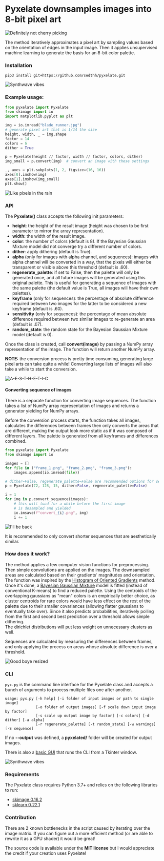 # Pyxelate downsamples images into 8-bit pixel art

![Definitely not cherry picking](examples/palm10.png)

The method iteratively approximates a pixel art by sampling values based on the orientation of edges in the input image. 
Then it applies unsupervised machine learning to generate the basis for an 8-bit color palette.  

### Installation

```
pip3 install git+https://github.com/sedthh/pyxelate.git
```

![Synthwave vibes](examples/f.png)

### Example usage:
```python
from pyxelate import Pyxelate
from skimage import io
import matplotlib.pyplot as plt

img = io.imread("blade_runner.jpg")
# generate pixel art that is 1/14 the size
height, width, _ = img.shape 
factor = 14
colors = 6
dither = True

p = Pyxelate(height // factor, width // factor, colors, dither)
img_small = p.convert(img)  # convert an image with these settings

_, axes = plt.subplots(1, 2, figsize=(16, 16))
axes[0].imshow(img)
axes[1].imshow(img_small)
plt.show()
``` 
![Like pixels in the rain](examples/br.png)

### API

The **Pyxelate()** class accepts the following init parameters:
- **height**: the height of the result image (height was chosen to be first parameter to mirror the array representation).
- **width**: the width of the result image.
- **color**: the number of colors (default is 8). If the Bayesian Gaussian Mixture model did not converge try a different number of colors.  
- **dither**: apply dithering (default is True). 
- **alpha** (only for images with alpha channel, and sequences): images with alpha channel will be converted in a way, that the pixels will either be transparent or visible above this threshold (default is .60).
- **regenerate_palette**: if set to False, then the palette will only be generated once, and all future images will be generated using this original palette. This is useful for generating a sequence of images with the same palette (the default value is True, all images will have their own palettes).
- **keyframe** (only for sequences): the percentage of absolute difference required between two images for the latter to be considered a new keyframe (default is .60).
- **sensitivity** (only for sequences): the percentage of mean absolute difference required between two similar images to re-generate an area (default is .07). 
- **random_state**: the random state for the Bayesian Gaussian Mixture model (default is 0).

Once the class is created, call **convert(image)** by passing a NumPy array representation of the image. The function will return another NumPy array.  

**NOTE:** the conversion process is pretty time consuming, generating large pixel arts can take quite a while! Converting large lists of images will also take a while to start the conversion.

![A-E-S-T-H-E-T-I-C](examples/asthetic.png)

#### Converting sequence of images
There is a separate function for converting image sequences. The function takes a list of NumPy array representation of images and returns a generator yielding for NumPy arrays. 

Before the conversion process starts, the function takes all images, calculates the differences between frames
then only converts the areas that are different, making the output look more static as if it was composed of different layers.
The palette is generated from all keyframes and differences combined. 

```python
from pyxelate import Pyxelate
from skimage import io

images = []
for file in ("frame_1.png", "frame_2.png", "frame_3.png"):
    images.append(io.imread(file))

# dither=False, regenerate_palette=False are recommended options for sequences
p = Pyxelate(72, 128, 15, dither=False, regenerate_palette=False)

i = 1
for img in p.convert_sequence(images):
    # this will load for a while before the first image
    # is desampled and yielded
    io.imsave(f"convert_{i}.png", img)
    i += 1
```

![I'll be back](examples/t2.gif)

It is recommended to only convert shorter sequences that are aesthetically similar. 

### How does it work?

The method applies a few computer vision functions for preprocessing. Then simple convolutions are applied on the images. The downsampled areas are calculated based on their gradients' magnitudes and orientation. 
The function was inspired by the [Histogram of Oriented Gradients](https://scikit-image.org/docs/dev/auto_examples/features_detection/plot_hog.html) method.
Once it's done, a [Bayesian Gaussian Mixture](https://scikit-learn.org/stable/modules/generated/sklearn.mixture.BayesianGaussianMixture.html) model is fitted (instead of conventional K-means) to find a reduced palette. 
Using the centroids of the overlapping gaussians as "mean" colors is an empirically better choice,
as cluster centroids for rare colors would have less effect on the rest of the palette due to 
their smaller covariances (allowing flatter gaussians to eventually take over). 
Since it also predicts probabilities, iteratively polling from the first and second best prediction over a threshold allows simple dithering.   
The dirichlet distributions will put less weight on unnecessary clusters as well.  

Sequences are calculated by measuring the differences between frames, and only applying the process on areas whose absolute difference is over a threshold.

![Good boye resized](examples/corgi4.png)

### CLI

```pyx.py``` is the command line interface for the Pyxelate class and accepts a bunch of arguments to process multiple files one after another.

``` none
usage: pyx.py [-h help] [-i folder of input images or path to single image]
              [-o folder of output images] [-f scale down input image by factor]
              [-s scale up output image by factor] [-c colors] [-d dither] [-a alpha]
              [-r regenerate_palette] [-t random_state] [-w warnings] [-S sequence]
```

If no **--output** was defined, a **pyxelated/** folder will be created for output images. 

There is also a [basic GUI](https://github.com/jarreed0/pyxelated-gui) that runs the CLI from a Tkinter window.

![Synthwave vibes](examples/outrun.png)

### Requirements

The Pyxelate class requires Python 3.7+ and relies on the following libraries to run:
- [skimage 0.16.2](https://scikit-image.org/)
- [sklearn 0.22.1](https://scikit-learn.org/stable/)

### Contribution

There are 2 known bottlenecks in the script caused by iterating over the image matrix. 
If you can figure out a more efficient method (or are able to rewrite it as a GPU shader) it would be great! 

The source code is available under the **MIT license** 
but I would appreciate the credit if your creation uses Pyxelate!
